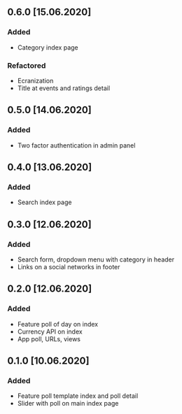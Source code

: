 ## 0.6.0 [15.06.2020]
### Added 
- Category index page

### Refactored
- Ecranization
- Title at events and ratings detail


## 0.5.0 [14.06.2020]
### Added
- Two factor authentication in admin panel

## 0.4.0 [13.06.2020]
### Added
- Search index page

## 0.3.0 [12.06.2020]
### Added 
- Search form, dropdown menu with category in header
- Links on a social networks in footer

## 0.2.0 [12.06.2020]
### Added
- Feature poll of day on index
- Currency API on index
- App poll, URLs, views

## 0.1.0 [10.06.2020]
### Added
- Feature poll template index and poll detail
- Slider with poll on main index page

